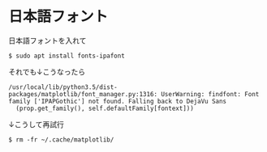 # 日本語フォント ##########################################

日本語フォントを入れて

```
$ sudo apt install fonts-ipafont
```

それでも↓こうなったら

```
/usr/local/lib/python3.5/dist-packages/matplotlib/font_manager.py:1316: UserWarning: findfont: Font family ['IPAPGothic'] not found. Falling back to DejaVu Sans
  (prop.get_family(), self.defaultFamily[fontext]))
```

↓こうして再試行

```
$ rm -fr ~/.cache/matplotlib/
```
